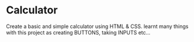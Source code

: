 # Calculator
Create a basic and simple calculator using HTML & CSS.
learnt many things with this project as creating BUTTONS, taking INPUTS etc...
